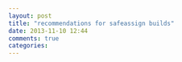 ```yaml
---
layout: post
title: "recommendations for safeassign builds"
date: 2013-11-10 12:44
comments: true
categories: 
---
```

